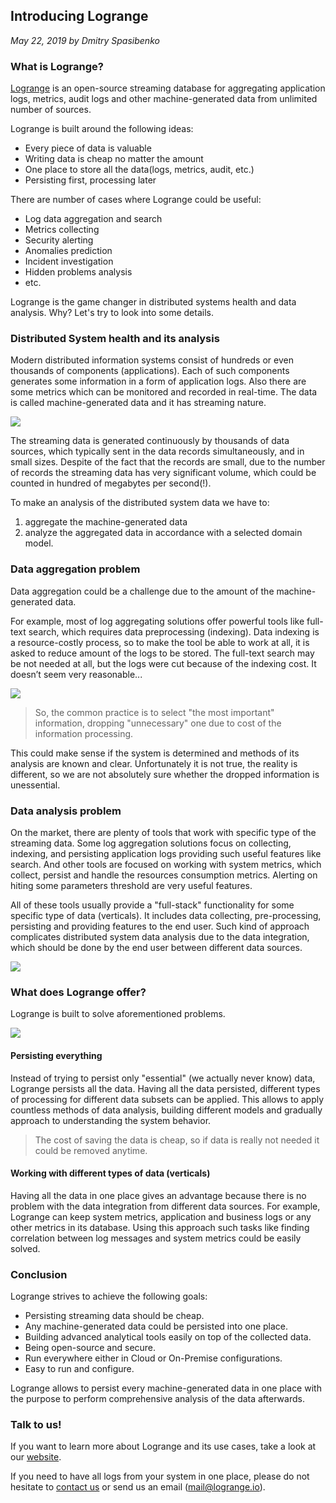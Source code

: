 ## Introducing Logrange
_May 22, 2019 by Dmitry Spasibenko_

### What is Logrange?
[Logrange](https://github.com/logrange/logrange) is an open-source streaming database for aggregating application logs, metrics, audit logs and other machine-generated data from unlimited number of sources.

Logrange is built around the following ideas:
- Every piece of data is valuable
- Writing data is cheap no matter the amount
- One place to store all the data(logs, metrics, audit, etc.)
- Persisting first, processing later

There are number of cases where Logrange could be useful:
- Log data aggregation and search
- Metrics collecting
- Security alerting
- Anomalies prediction
- Incident investigation
- Hidden problems analysis
- etc.

Logrange is the game changer in distributed systems health and data analysis. Why? Let's try to look into some details.
 
### Distributed System health and its analysis
Modern distributed information systems consist of hundreds or even thousands of components (applications). Each of such components generates some information in a form of application logs. Also there are some metrics which can be monitored and recorded in real-time. The data is called machine-generated data and it has streaming nature.

![](assets/introduction/pic1.png)

The streaming data is generated continuously by thousands of data sources, which typically sent in the data records simultaneously, and in small sizes. Despite of the fact that the records are small, due to the number of records the streaming data has very significant volume, which could be counted in hundred of megabytes per second(!).

To make an analysis of the distributed system data we have to:
1. aggregate the machine-generated data 
2. analyze the aggregated data in accordance with a selected domain model.

### Data aggregation problem
Data aggregation could be a challenge due to the amount of the machine-generated data.

For example, most of log aggregating solutions offer powerful tools like full-text search, which requires data preprocessing (indexing). Data indexing is a resource-costly process, so to make the tool be able to work at all, it is asked to reduce amount of the logs to be stored. The full-text search may be not needed at all, but the logs were cut because of the indexing cost. It doesn’t seem very reasonable...

![](assets/introduction/pic2.png)

> So, the common practice is to select "the most important" information, dropping "unnecessary" one due to cost of the information processing. 

This could make sense if the system is determined and methods of its analysis are known and clear. Unfortunately it is not true, the reality is different, so we are not absolutely sure whether the dropped information is unessential.

### Data analysis problem
On the market, there are plenty of tools that work with specific type of the streaming data. Some log aggregation solutions focus on collecting, indexing, and persisting application logs providing such useful features like search. And other tools are focused on working with system metrics, which collect, persist and handle the resources consumption metrics. Alerting on hiting some parameters threshold are very useful features.

All of these tools usually provide a "full-stack" functionality for some specific type of data (verticals). It includes data collecting, pre-processing, persisting and providing features to the end user. Such kind of approach complicates distributed system data analysis due to the data integration, which should be done by the end user between different data sources.

![](assets/introduction/pic3.png)

### What does Logrange offer?
Logrange is built to solve aforementioned problems. 

![](assets/introduction/pic4.png)

#### Persisting everything
Instead of trying to persist only "essential" (we actually never know) data, Logrange persists all the data. Having all the data persisted, different types of processing for different data subsets can be applied. This allows to apply countless methods of data analysis, building different models and gradually approach to understanding the system behavior. 

> The cost of saving the data is cheap, so if data is really not needed it could be removed anytime.

#### Working with different types of data (verticals)
Having all the data in one place gives an advantage because there is no problem with the data integration from different data sources. For example, Logrange can keep system metrics, application and business logs or any other metrics in its database. Using this approach such tasks like finding correlation between log messages and system metrics could be easily solved.

### Conclusion
Logrange strives to achieve the following goals:
- Persisting streaming data should be cheap. 
- Any machine-generated data could be persisted into one place.
- Building advanced analytical tools easily on top of the collected data.
- Being open-source and secure.
- Run everywhere either in Cloud or On-Premise configurations.
- Easy to run and configure.

Logrange allows to persist every machine-generated data in one place with the purpose to perform comprehensive analysis of the data afterwards.

### Talk to us!
If you want to learn more about Logrange and its use cases, take a look at our [website](https://logrange.io). 

If you need to have all logs from your system in one place, please do not hesitate to [contact us](https://www.logrange.io/#contact-us) or send us an email (mail@logrange.io).